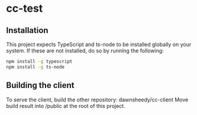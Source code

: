 # cc-test
 
## Installation

This project expects TypeScript and ts-node to be installed globally on your system. If these are not installed, do so by running the following:

```bash
npm install -g typescript
npm install -g ts-node
```

## Building the client

To serve the client, build the other repository: dawnsheedy/cc-client
Move build result into /public at the root of this project.